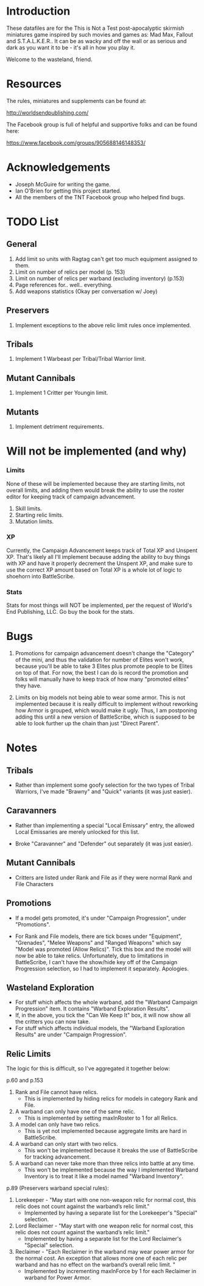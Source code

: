 Introduction
=============

These datafiles are for the This is Not a Test post-apocalyptic
skirmish miniatures game inspired by such movies and games as: Mad
Max, Fallout and S.T.A.L.K.E.R.. It can be as wacky and off the wall
or as serious and dark as you want it to be - it's all in how you play
it.

Welcome to the wasteland, friend.

Resources
=========

The rules, miniatures and supplements can be
found at:

http://worldsendpublishing.com/

The Facebook group is full of helpful and supportive folks and can be
found here:

https://www.facebook.com/groups/905688146148353/

Acknowledgements
================

* Joseph McGuire for writing the game.
* Ian O'Brien for getting this project started.
* All the members of the TNT Facebook group who helped find bugs.

TODO List
=========

General
-------
1. Add limit so units with Ragtag can't get too much equipment
   assigned to them.
2. Limit on number of relics per model (p. 153)
3. Limit on number of relics per warband (excluding inventory) (p.153)
4. Page references for.. well.. everything.
5. Add weapons statistics (Okay per conversation w/ Joey)

Preservers
-----------
1. Implement exceptions to the above relic limit rules once implemented.

Tribals
-------
1. Implement 1 Warbeast per Tribal/Tribal Warrior limit.

Mutant Cannibals
-----------------
1. Implement 1 Critter per Youngin limit.

Mutants
--------
1. Implement detriment requirements.

Will not be implemented (and why)
=================================

### Limits ###

None of these will be implemented because they are starting limits,
not overall limits, and adding them would break the ability to use the
roster editor for keeping track of campaign advancement.

1. Skill limits.
2. Starting relic limits.
3. Mutation limits.

### XP ###

Currently, the Campaign Advancement keeps track of Total XP and
Unspent XP. That's likely all I'll implement because adding the
ability to buy things with XP and have it properly decrement the
Unspent XP, and make sure to use the correct XP amount based on Total
XP is a whole lot of logic to shoehorn into BattleScribe.

### Stats ###

Stats for most things will NOT be implemented, per the request of
World's End Publishing, LLC. Go buy the book for the stats.

Bugs
====

1. Promotions for campaign advancement doesn't change the "Category"
   of the mini, and thus the validation for number of Elites won't
   work, because you'll be able to take 3 Elites plus promote people
   to be Elites on top of that. For now, the best I can do is record
   the promotion and folks will manually have to keep track of how
   many "promoted elites" they have.

2. Limits on big models not being able to wear some armor.
   This is not implemented because it is really difficult to implement
   without reworking how Armor is grouped, which would make it
   ugly. Thus, I am postponing adding this until a new version of
   BattleScribe, which is supposed to be able to look further up the
   chain than just "Direct Parent".



Notes
======

Tribals
-------

* Rather than implement some goofy selection for the two types of
  Tribal Warriors, I've made "Brawny" and "Quick" variants (it was
  just easier).

Caravanners
-----------

* Rather than implementing a special "Local Emissary" entry, the
  allowed Local Emissaries are merely unlocked for this list.

* Broke "Caravanner" and "Defender" out separately (it was just easier).

Mutant Cannibals
----------------

* Critters are listed under Rank and File as if they were normal Rank
  and File Characters

Promotions
----------

 * If a model gets promoted, it's under "Campaign Progression", under
   "Promotions".

 * For Rank and File models, there are tick boxes under "Equipment",
   "Grenades", "Melee Weapons" and "Ranged Weapons" which say "Model
   was promoted (Allow Relics)". Tick this box and the model will now
   be able to take relics. Unfortunately, due to limitations in
   BattleScribe, I can't have the show/hide key off of the Campaign
   Progression selection, so I had to implement it
   separately. Apologies.

Wasteland Exploration
---------------------

 * For stuff which affects the whole warband, add the "Warband
   Campaign Progression" item. It contains "Warband Exploration
   Results".
 * If, in the above, you tick the "Can We Keep It" box, it will now
   show all the critters you can now take.
 * For stuff which affects individual models, the "Warband Exploration
   Results" are under "Campaign Progression".

Relic Limits
------------

The logic for this is difficult, so I've aggregated it together below:

p.60 and p.153

 1. Rank and File cannot have relics.
    * This is implemented by hiding relics for models in category Rank and File.
 2. A warband can only have one of the same relic.
    * This is implemented by setting maxInRoster to 1 for all Relics.
 3. A model can only have two relics.
    * This is yet not implemented because aggregate limits are hard in
      BattleScribe.
 4. A warband can only start with two relics.
    * This won't be implemented because it breaks the use of
    BattleScribe for tracking advancement.
 5. A warband can never take more than three relics into battle at any time.
    * This won't be implemented because the way I implemented Warband
      Inventory is to treat it like a model named "Warband Inventory".

p.89 (Preservers warband special rules):

 1. Lorekeeper - "May start with one non-weapon relic for normal cost,
    this relic does not count against the warband’s relic limit."
    * Implemented by having a separate list for the Lorekeeper's
      "Special" selection.
 2. Lord Reclaimer - "May start with one weapon relic for normal cost,
    this relic does not count against the warband’s relic limit."
    * Implemented by having a separate list for the Lord Reclaimer's
      "Special" selection.
 3. Reclaimer - "Each Reclaimer in the warband may wear power armor
    for the normal cost. An exception that allows more one of each
    relic per warband and has no effect on the warband’s overall relic
    limit. "
    * Implemented by incrementing maxInForce by 1 for each Reclaimer
      in warband for Power Armor.
